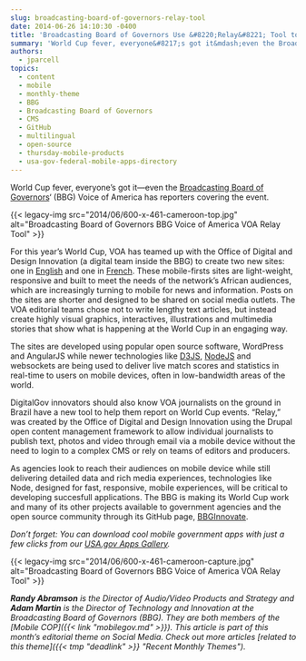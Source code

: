 ```yaml
---
slug: broadcasting-board-of-governors-relay-tool
date: 2014-06-26 14:10:30 -0400
title: 'Broadcasting Board of Governors Use &#8220;Relay&#8221; Tool to Cover the World Cup'
summary: 'World Cup fever, everyone&#8217;s got it&mdash;even the Broadcasting Board of Governors&#8216; (BBG) Voice of America has reporters covering the event. For this year’s World Cup, VOA has teamed up with the Office of Digital and Design Innovation (a digital team inside'
authors:
  - jparcell
topics:
  - content
  - mobile
  - monthly-theme
  - BBG
  - Broadcasting Board of Governors
  - CMS
  - GitHub
  - multilingual
  - open-source
  - thursday-mobile-products
  - usa-gov-federal-mobile-apps-directory
---
```


World Cup fever, everyone&#8217;s got it—even the [Broadcasting Board of Governors](http://www.bbg.gov/)&#8216; (BBG) Voice of America has reporters covering the event.

{{< legacy-img src="2014/06/600-x-461-cameroon-top.jpg" alt="Broadcasting Board of Governors BBG Voice of America VOA Relay Tool" >}}

For this year’s World Cup, VOA has teamed up with the Office of Digital and Design Innovation (a digital team inside the BBG) to create two new sites: one in [English](http://football.voanews.com/) and one in [French](http://football.lavoixdelamerique.com/). These mobile-firsts sites are light-weight, responsive and built to meet the needs of the network&#8217;s African audiences, which are increasingly turning to mobile for news and information. Posts on the sites are shorter and designed to be shared on social media outlets. The VOA editorial teams chose not to write lengthy text articles, but instead create highly visual graphics, interactives, illustrations and multimedia stories that show what is happening at the World Cup in an engaging way.

The sites are developed using popular open source software, WordPress and AngularJS while newer technologies like [D3JS](http://d3js.org/), [NodeJS](http://nodejs.org/) and websockets are being used to deliver live match scores and statistics in real-time to users on mobile devices, often in low-bandwidth areas of the world.

DigitalGov innovators should also know VOA journalists on the ground in Brazil have a new tool to help them report on World Cup events. &#8220;Relay,&#8221; was created by the Office of Digital and Design Innovation using the Drupal open content management framework to allow individual journalists to publish text, photos and video through email via a mobile device without the need to login to a complex CMS or rely on teams of editors and producers.

As agencies look to reach their audiences on mobile device while still delivering detailed data and rich media experiences, technologies like Node, designed for fast, responsive, mobile experiences, will be critical to developing succesfull applications. The BBG is making its World Cup work and many of its other projects available to government agencies and the open source community through its GitHub page, [BBGInnovate](https://github.com/bbginnovate).

_Don’t forget: You can download cool mobile government apps with just a few clicks from our [USA.gov Apps Gallery](http://apps.usa.gov/)._

{{< legacy-img src="2014/06/600-x-461-cameroon-capture.jpg" alt="Broadcasting Board of Governors BBG Voice of America VOA Relay Tool" >}}

 _**Randy Abramson** is the Director of Audio/Video Products and Strategy and **Adam Martin** is the Director of Technology and Innovation at the Broadcasting Board of Governors (BBG). They are both members of the [Mobile COP]({{< link "mobilegov.md" >}})._
_This article is part of this month&#8217;s editorial theme on Social Media. Check out more articles [related to this theme]({{< tmp "deadlink" >}} "Recent Monthly Themes")._
